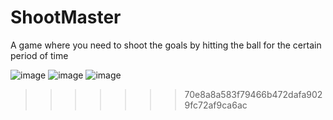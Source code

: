 
# ShootMaster
A game where you need to shoot the goals by hitting the ball for the certain period of time

![image](https://github.com/VladBalabas/ShootMaster/assets/125162851/f1688911-a440-42cc-b41b-992a309bad72) ![image](https://github.com/VladBalabas/ShootMaster/assets/125162851/79abdf60-d17c-4358-a057-96fe65d417e0) ![image](https://github.com/VladBalabas/ShootMaster/assets/125162851/9d3195a1-2211-4ee1-b772-19c26a9c1792)


>>>>>>> 70e8a8a583f79466b472dafa9029fc72af9ca6ac
